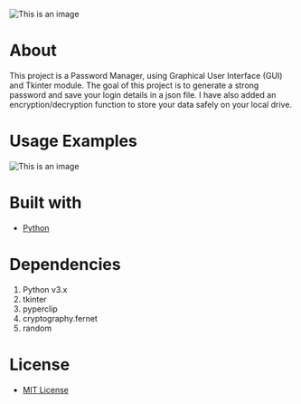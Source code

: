![This is an image](https://i.imgur.com/79UofVa.png)

# About
This project is a Password Manager, using Graphical User Interface (GUI) and Tkinter module. The goal of this project is to generate a strong password and save your login details in a json file. I have also added an encryption/decryption function to store your data safely on your local drive.
# Usage Examples

![This is an image](https://i.imgur.com/HZJK8ww.gif)

# Built with
- [Python](https://www.python.org/)

# Dependencies
1. Python v3.x
2. tkinter
3. pyperclip
4. cryptography.fernet
5. random

# License
- [MIT License](https://github.com/Solyyy/password-manager/blob/LICENSE.TXT)
